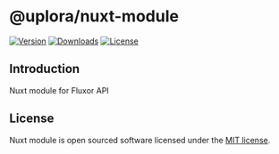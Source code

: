 # @uplora/nuxt-module

[![Version](https://img.shields.io/npm/v/@uplora/nuxt-module.svg?label=version)](https://www.npmjs.com/package/@uplora/nuxt-module)
[![Downloads](https://img.shields.io/npm/dm/@uplora/nuxt-module.svg)](https://npmcharts.com/compare/uplora?minimal=true)
[![License](https://img.shields.io/npm/l/@uplora/nuxt-module.svg)](https://www.npmjs.com/package/@uplora/nuxt-module)

## Introduction

Nuxt module for Fluxor API

## License

Nuxt module is open sourced software licensed under the [MIT license](https://github.com/uplora/nuxt-module/blob/main/LICENSE.md).
